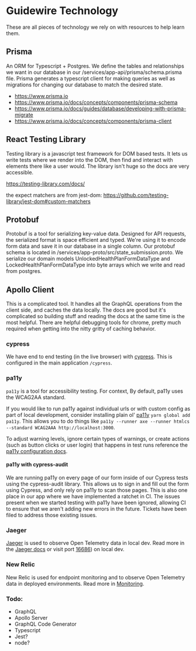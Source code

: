# Guidewire Technology

These are all pieces of technology we rely on with resources to help learn them.

## Prisma

An ORM for Typescript + Postgres. We define the tables and relationships we want in our database in our /services/app-api/prisma/schema.prisma file. Prisma generates a typescript client for making queries as well as migrations for changing our database to match the desired state.

-   https://www.prisma.io
-   https://www.prisma.io/docs/concepts/components/prisma-schema
-   https://www.prisma.io/docs/guides/database/developing-with-prisma-migrate
-   https://www.prisma.io/docs/concepts/components/prisma-client

## React Testing Library

Testing library is a javascript test framework for DOM based tests. It lets us write tests where we render into the DOM, then find and interact with elements there like a user would. The library isn't huge so the docs are very accessible.

https://testing-library.com/docs/

the expect matchers are from jest-dom: https://github.com/testing-library/jest-dom#custom-matchers

## Protobuf

Protobuf is a tool for serializing key-value data. Designed for API requests, the serialized format is space efficient and typed. We're using it to encode form data and save it in our database in a single column. Our protobuf schema is located in /services/app-proto/src/state_submission.proto. We serialize our domain models UnlockedHealthPlanFormDataType and LockedHealthPlanFormDataType into byte arrays which we write and read from postgres.

## Apollo Client

This is a complicated tool. It handles all the GraphQL operations from the client side, and caches the data locally. The docs are good but it's complicated so building stuff and reading the docs at the same time is the most helpful. There are helpful debugging tools for chrome, pretty much required when getting into the nitty gritty of caching behavior.

### cypress

We have end to end testing (in the live browser) with [cypress](https://www.cypress.io/). This is configured in the main application `/cypress`.

### pa11y

`pa11y` is a tool for accessibility testing. For context, By default, pa11y uses the WCAG2AA standard.

If you would like to run pa11y against individual urls or with custom config as part of local development, consider installing plain ol' [pa11y](https://github.com/pa11y/pa11y) `yarn global add pa11y`. This allows you to do things like `pa11y --runner axe --runner htmlcs --standard WCAG2AAA http://localhost:3000`.

To adjust warning levels, ignore certain types of warnings, or create actions (such as button clicks or user login) that happens in test runs reference the [pa11y configuration docs](https://github.com/pa11y/pa11y#configuration).

#### pa11y with cypress-audit

We are running pa11y on every page of our form inside of our Cypress tests using the cypress-audit library. This allows us to sign in and fill out the form using Cypress, and only rely on pa11y to scan those pages. This is also one place in our app where we have implemented a ratchet in CI. The issues present when we started testing with pa11y have been ignored, allowing CI to ensure that we aren't adding new errors in the future. Tickets have been filed to address those existing issues.

### Jaeger

[Jaeger](https://www.jaegertracing.io/) is used to observe Open Telemetry data in local dev. Read more in the [Jaeger docs](https://www.jaegertracing.io/docs/1.35/getting-started/) or visit port [16686](http://localhost:16686)) on local dev.

### New Relic

New Relic is used for endpoint monitoring and to observe Open Telemetry data in deployed environments. Read more in [Monitoring](../README.md#monitoring).

### Todo:

-   GraphQL
-   Apollo Server
-   GraphQL Code Generator
-   Typescript
-   Jest?
-   node?

